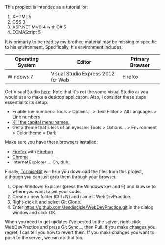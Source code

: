 This propject is intended as a tutorial for:

1. XHTML 5
2. CSS 3
3. ASP.NET MVC 4 with C# 5
4. ECMAScript 5

It is primarily to be read by my brother; material may be missing or specific to his environment. Specifically, his environment includes:

| Operating System | Editor                             | Primary Browser |
|------------------|------------------------------------|-----------------|
| Windows 7        | Visual Studio Express 2012 for Web | Firefox         |

Get Visual Studio [here](http://www.microsoft.com/visualstudio/eng/products/visual-studio-express-for-web). Note that it's not the same Visual Studio as you would use to make a desktop application. Also, I consider these steps essential to its setup:

* Enable line numbers: Tools > Options... > Text Editor > All Languages > Line numbers
* [Kill the capital menu names.](http://stackoverflow.com/questions/10859173/how-to-disable-all-caps-menu-titles-in-visual-studio)
* Get a theme that's less of an eyesore: Tools > Options... > Environment > Color theme = Dark

Make sure you have these browsers installed:

* [Firefox](http://www.mozilla.org/en-US/firefox/new/) with [Firebug](http://getfirebug.com/)
* [Chrome](https://www.google.com/intl/en/chrome/browser/)
* Internet Explorer ... Oh, duh.

Finally, [TortoiseGit](https://code.google.com/p/tortoisegit/) will help you download the files from this project, although you can just grab them through your browser.

1. Open Windows Explorer (press the Windows key and E) and browse to where you want to put your code.
2. Create a new folder (Ctrl+N) and name it WebDevPractice.
3. Right-click it and select Git Clone.
4. Enter https://github.com/Jesdisciple/WebDevPractice.git in the dialog window and click OK.

When you need to get updates I've posted to the server, right-click WebDevPractice and press Git Sync..., then Pull. If you make changes you regret, I can tell you how to revert them. If you make changes you want to push to the server, we can do that too.